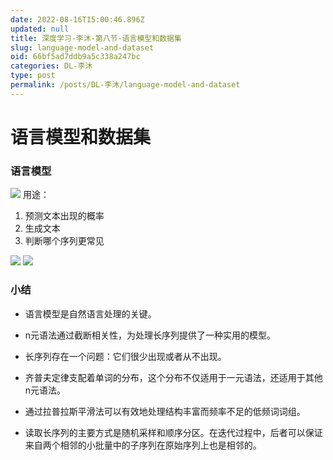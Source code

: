 ```yaml
---
date: 2022-08-16T15:00:46.896Z
updated: null
title: 深度学习-李沐-第八节-语言模型和数据集
slug: language-model-and-dataset
oid: 66bf5ad7ddb9a5c338a247bc
categories: DL-李沐
type: post
permalink: /posts/DL-李沐/language-model-and-dataset
---
```



# 语言模型和数据集

### 语言模型

![](https://qiniu.kanes.top/blog/b9714005.png)
用途：

1. 预测文本出现的概率
2. 生成文本
3. 判断哪个序列更常见

![](https://qiniu.kanes.top/blog/cee0593c.png)
![](https://qiniu.kanes.top/blog/9efbbe43.png)

### 小结

* 语言模型是自然语言处理的关键。

* n元语法通过截断相关性，为处理长序列提供了一种实用的模型。

* 长序列存在一个问题：它们很少出现或者从不出现。

* 齐普夫定律支配着单词的分布，这个分布不仅适用于一元语法，还适用于其他n元语法。

* 通过拉普拉斯平滑法可以有效地处理结构丰富而频率不足的低频词词组。

* 读取长序列的主要方式是随机采样和顺序分区。在迭代过程中，后者可以保证来自两个相邻的小批量中的子序列在原始序列上也是相邻的。